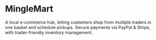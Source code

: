 # MingleMart
A local e-commerce hub, letting customers shop from multiple traders in one basket and schedule pickups. Secure payments via PayPal &amp; Stripe, with trader-friendly inventory management.
